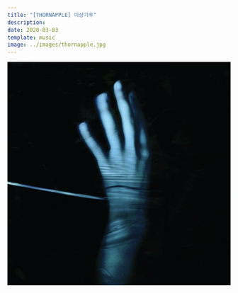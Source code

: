 ```yaml
---
title: "[THORNAPPLE] 이상기후"
description: 
date: 2020-03-03
template: music
image: ../images/thornapple.jpg    
---
```


![image](../images/thornapple.jpg)
